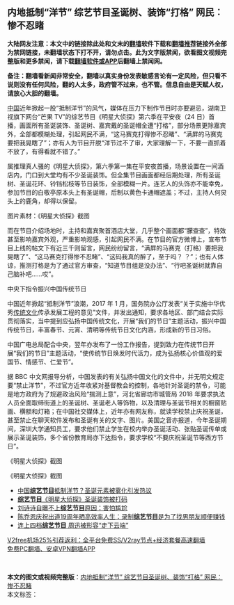  <h2>内地抵制“洋节” 综艺节目圣诞树、装饰“打格” 网民︰惨不忍睹</h2> <p class="notice"><b>大陆网友注意：本文中的链接除此处和文末的<a href="https://github.com/bannedbook/fanqiang" >翻墙</a>软件下载和<a href="https://github.com/killgcd/justmysocks/blob/master/README.md">翻墙推荐</a>链接外全部为禁网链接，未翻墙状态下打不开，请勿点击。此为文字版禁闻，欲看图文视频完整版和更多禁闻，请下载<a href="https://github.com/bannedbook/fanqiang">翻墙软件或APP</a>后翻墙上禁闻网。</p><p>备注：翻墙看新闻非常安全，翻墙以真实身份发表敏感言论有一定风险，但只看不说则没有任何风险，翻的人太多，政府管不过来，也不管。信息自由是天赋人权，请放心大胆的翻墙。</b></p>  <div class="entry">  <p><span class='wp_keywordlink_affiliate'><a href="https://www.bannedbook.org/" title="中国" target="_blank">中国</a></span>近年掀起一股“抵制洋节”的风气，媒体在压力下制作节目时亦要避忌，湖南卫视旗下网台“芒果 TV”的综艺节目《明星大侦探》第六季在平安夜（24 日）首播，画面所有圣诞装饰、圣诞树、嘉宾戴的圣诞帽全遭“打格”，部分场景更除嘉宾外，全部都模糊处理，引起网民不满，“这马赛克打得惨不忍睹”、“满屏的马赛克要把我晃瞎了”；亦有人为节目开脱“洋节过不了审，大家理解一下，不要一直抓着不放了，有得看就不错了。”</p> <p>属推理真人骚的《明星大侦探》，第六季第一集在平安夜首播，场景设置在一间酒店内，门口到大堂均有不少圣诞装饰。但全集节目画面都经后期处理，所有圣诞树、圣诞花环、铃铛松枝等节日装饰，全部模糊一片。连艺人的头饰亦不能幸免，参加节目的白敬亭原本头上有圣诞帽，后制以黄色卡通帽遮盖；不过，主持人何炅头上的鹿角，却得以保留。</p> <p>图片素材：《明星大侦探》截图	</p>  <p>而在节目介绍场地时，主持和嘉宾聚首酒店大堂，几乎整个画面都“朦查查”，特效甚至影响嘉宾外观，严重影响观感，引起网民不满。在节目的官方微博上，宣布节目上线的帖文下有近三千则留言，网民纷纷留言，“满屏的马赛克（打格）要把我晃瞎了”、“这马赛克打得惨不忍睹”、“这码我真的醉了，至于吗？ ？”；也有人体谅，推测打格是为了通过官方审查，“知道节目组是没办法”、“行吧圣诞树就靠自己脑补吧……哎”。</p> <p>中央下指令振兴中国传统节日</p> <p>中国近年掀起“抵制洋节”浪潮，2017 年 1 月，国务院办公厅发表“关于实施中华优秀<span class='wp_keywordlink_affiliate'><a href="https://www.bannedbook.org/bnews/tculture/" title="传统文化" target="_blank">传统文化</a></span>传承发展工程的意见”文件，并发出通知，要求各地区、部门结合实际贯彻落实，当中提到应弘扬中国传统文化，开展“我们的节日”主题活动，振兴中国传统节日，丰富春节、元宵、清明等传统节日文化内涵，形成新的节日习俗。</p>  <p>中国广电总局配合中央，翌年亦发布了一份工作报告，提到致力在传统节日开展“我们的节日”主题活动，“使传统节日焕发时代活力，成为弘扬核心价值观的爱国节、情感节、仁爱节”。</p> <p>据 BBC 中文网报导分析，中国发表的有关弘扬中国文化的文件中，并无明文规定要“禁止洋节”，不过官方近年收紧对基督教会的控制，各地针对圣诞的禁令，可能是地方政府为了规避政治风险“揣测上意”，河北省廊坊市城管局 2018 年要求执法人员全面取缔街道上的圣诞树、圣诞老人等饰物，以及清理与圣诞节相关的橱窗贴画、横额和灯箱；在中国社交媒体上，近年亦有网友称，就读学校禁止庆祝圣诞，甚至禁止在聊天软件发布和圣诞有关的文字、图片。美国之音亦报道，今年圣诞期间，深圳大学通知员工，要求他们禁止学生在校内举办圣诞活动、张贴圣诞传单或展示圣诞装饰，多个省份教育局亦下达指令，要求学校“不要庆祝圣诞节等西方节日”。</p> <p>《明星大侦探》截图</p>  <p>《明星大侦探》截图</p> <ul class='op-related-articles' title='相关阅读'> <li><a href='https://www.bannedbook.org/bnews/ssgc/20201226/1455000.html' target='_blank'>中国<b>综艺节目</b>抵制洋节？圣诞元素被雾化引发热议</a></li> <li><a href='https://www.bannedbook.org/bnews/baitai/20201224/1454206.html' target='_blank'><b>综艺节目</b>《明星大侦探》圣诞装饰被打码</a></li> <li><a href='https://www.bannedbook.org/bnews/yule/20201017/1415550.html' target='_blank'>刘诗诗自曝不上<b>综艺节目</b>原因：害怕尴尬</a></li> <li><a href='https://www.bannedbook.org/bnews/yule/20200924/1401970.html' target='_blank'>陈乔恩庆祝出道19周年晒高效率人生：录制<b>综艺节目</b>是为了找男朋友顺便赚钱</a></li> <li><a href='https://www.bannedbook.org/bnews/yule/20200825/1385610.html' target='_blank'>连上四档<b>综艺节目</b> 周迅被形容“走下云端”</a></li> </ul> <p class="texttj"> <a href="https://github.com/bannedbook/fanqiang/wiki/V2ray%E6%9C%BA%E5%9C%BA" target="_blank">V2free机场25%引荐返利：全平台免费SS/V2ray节点+经济套餐高速翻墙</a><br/> <a href="https://github.com/bannedbook/fanqiang/wiki/%E7%A6%81%E9%97%BB%E7%BD%91%E5%AE%89%E5%8D%93%E7%BF%BB%E5%A2%99%E6%96%B0%E9%97%BBAPP" target="_blank">免费PC翻墙、安卓VPN翻墙APP</a></p><p> </p><a name='sharetosocial'></a>       <div><b>本文的图文或视频完整版</b>：<a href='https://www.bannedbook.org/bnews/comments/20201226/1455433.html'>内地抵制“洋节” 综艺节目圣诞树、装饰“打格” 网民︰惨不忍睹</a></div>  </div><!--END ENTRY--> <div class="postfooter"> <div>本文标签：</div>  </div><!--END POSTFOOTER--> 